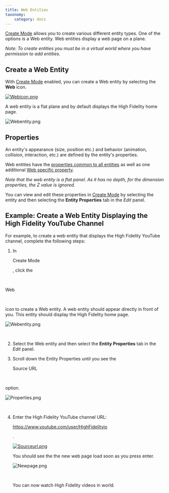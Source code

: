 ```yaml
---
title: Web Entities 
taxonomy:
    category: docs
---
```


[Create Mode](http://localhost/create-and-explore/entities/create-mode) allows you to create various different entity types. One of the options is a Web entity. Web entities display a web page on a plane.

*Note: To create entities you must be in a virtual world where you have permission to add entities.*

## Create a Web Entity

With [Create Mode](http://localhost/create-and-explore/entities/create-mode) enabled, you can create a Web entity by selecting the **Web** icon.

[![Webicon.png](https://wiki.highfidelity.com/images/d/d1/Webicon.png)](https://wiki.highfidelity.com/wiki/File:Webicon.png)

A web entity is a flat plane and by default displays the High Fidelity home page.

![Webentity.png](https://wiki.highfidelity.com/images/thumb/2/28/Webentity.png/500px-Webentity.png)

## Properties

An entity's appearance (size, position etc.) and behavior (animation, collision, interaction, etc.) are defined by the entity's properties.

Web entities have the [properties common to all entities](http://jsref.docs.highfidelity.com/v1.0/docs/entity-properties#section-common-properties) as well as one additional [Web specific property](http://jsref.docs.highfidelity.com/v1.0/docs/entity-properties#webentity).

*Note that the web entity is a flat panel. As it has no depth, for the dimension properties, the Z value is ignored.*

You can view and edit these properties in [Create Mode](https://wiki.highfidelity.com/wiki/Edit_Mode) by selecting the entity and then selecting the **Entity Properties** tab in the *Edit* panel.

## Example: Create a Web Entity Displaying the High Fidelity YouTube Channel

For example, to create a web entity that displays the High Fidelity YouTube channel, complete the following steps:

1. In


   Create Mode

   , click the

​    

   Web

​    

   icon to create a Web entity. A web entity should appear directly in front of you. This entity should display the High Fidelity home page.

   ![Webentity.png](https://wiki.highfidelity.com/images/thumb/2/28/Webentity.png/500px-Webentity.png)

   ​

2. Select the Web entity and then select the **Entity Properties** tab in the *Edit* panel.

3. Scroll down the Entity Properties until you see the


   Source URL

​    

   option.

   ![Properties.png](https://wiki.highfidelity.com/images/thumb/4/44/Properties.png/500px-Properties.png)

   ​

4. Enter the High Fidelity YouTube channel URL:


   https://www.youtube.com/user/HighFidelityio

   .

   [![Sourceurl.png](https://wiki.highfidelity.com/images/a/af/Sourceurl.png)](https://wiki.highfidelity.com/wiki/File:Sourceurl.png)

   You should see the the new web page load soon as you press enter.

   ![Newpage.png](https://wiki.highfidelity.com/images/thumb/b/be/Newpage.png/500px-Newpage.png)

   ​

   You can now watch High Fidelity videos in world.